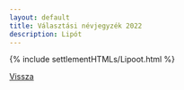 ```yaml
---
layout: default
title: Választási névjegyzék 2022
description: Lipót
---
```


{% include settlementHTMLs/Lipoot.html %}

[Vissza](./)